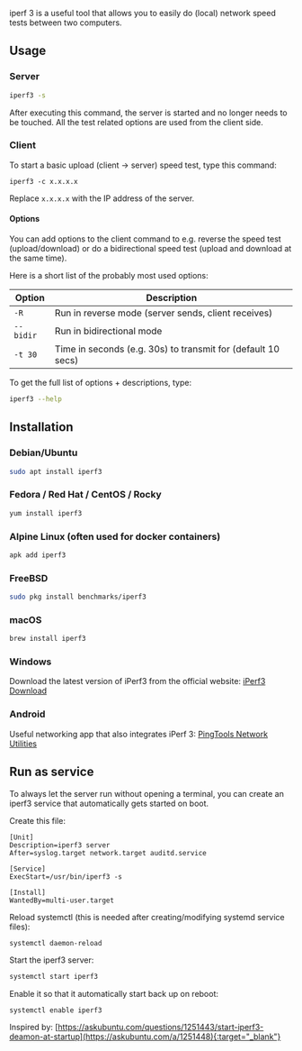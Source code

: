iperf 3 is a useful tool that allows you to easily do (local) network speed tests between two computers.

## Usage
### Server
```bash
iperf3 -s
```
After executing this command, the server is started and no longer needs to be touched.
All the test related options are used from the client side.

### Client
To start a basic upload (client -> server) speed test, type this command: 
```
iperf3 -c x.x.x.x
```
Replace `x.x.x.x` with the IP address of the server.

#### Options
You can add options to the client command to e.g. reverse the speed test (upload/download) or
do a bidirectional speed test (upload and download at the same time).

Here is a short list of the probably most used options:

| Option    | Description                                                  |
|-----------|--------------------------------------------------------------|
| `-R`      | Run in reverse mode (server sends, client receives)          |
| `--bidir` | Run in bidirectional mode                                    |
| `-t 30`   | Time in seconds (e.g. 30s) to transmit for (default 10 secs) |

To get the full list of options + descriptions, type:
```bash
iperf3 --help
```


## Installation

### Debian/Ubuntu
```bash
sudo apt install iperf3
```

### Fedora / Red Hat / CentOS / Rocky
```bash
yum install iperf3
```

### Alpine Linux (often used for docker containers)
```bash
apk add iperf3
```

### FreeBSD
```bash
sudo pkg install benchmarks/iperf3
```

### macOS
```bash
brew install iperf3
```

### Windows
Download the latest version of iPerf3 from the official website: [iPerf3 Download](https://iperf.fr/iperf-download.php#windows)

### Android
Useful networking app that also integrates iPerf 3: [PingTools Network Utilities](https://play.google.com/store/apps/details?id=ua.com.streamsoft.pingtools&hl=de)

## Run as service
To always let the server run without opening a terminal,
you can create an iperf3 service that automatically gets started on boot.

Create this file:
```service title="/etc/systemd/system/iperf3.service"
[Unit]
Description=iperf3 server
After=syslog.target network.target auditd.service

[Service]
ExecStart=/usr/bin/iperf3 -s

[Install]
WantedBy=multi-user.target
```

Reload systemctl (this is needed after creating/modifying systemd service files):
```bash
systemctl daemon-reload
```

Start the iperf3 server:
```bash
systemctl start iperf3
```

Enable it so that it automatically start back up on reboot:
```
systemctl enable iperf3
```

Inspired by: [https://askubuntu.com/questions/1251443/start-iperf3-deamon-at-startup](https://askubuntu.com/a/1251448){:target="_blank"}